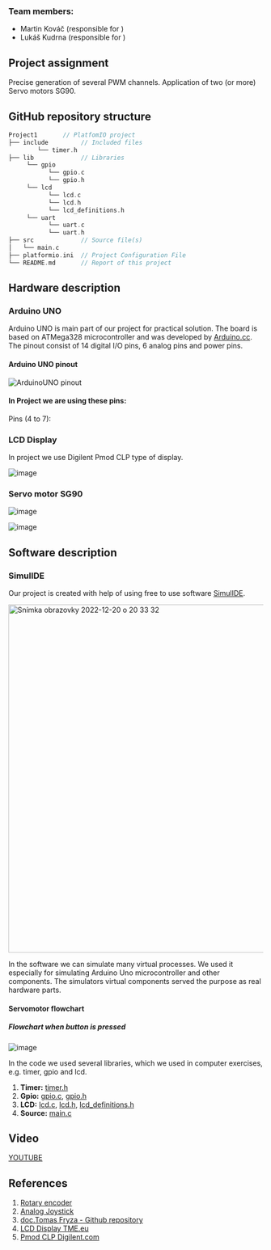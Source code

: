 ### Team members:

* Martin Kováč 
  (responsible for )
* Lukáš Kudrna 
  (responsible for )
##  Project assignment

Precise generation of several PWM channels. Application of two (or more) Servo motors SG90.

## GitHub repository structure

   ```c
   Project1       // PlatfomIO project
   ├── include         // Included files
           └── timer.h
   ├── lib             // Libraries
        └── gpio
              └── gpio.c
              └── gpio.h
        └── lcd
              └── lcd.c
              └── lcd.h
              └── lcd_definitions.h
        └── uart
              └── uart.c
              └── uart.h
   ├── src             // Source file(s)
   │   └── main.c
   ├── platformio.ini  // Project Configuration File
   └── README.md       // Report of this project
   ```

## Hardware description

### Arduino UNO

Arduino UNO is main part of our project for practical solution. The board is based on ATMega328 microcontroller and was developed by [Arduino.cc](https://www.arduino.cc/). The pinout consist of 14 digital I/O pins, 6 analog pins and power pins.

#### Arduino UNO pinout
![ArduinoUNO pinout](https://user-images.githubusercontent.com/99397107/206240652-9ad594d9-998e-4e33-b061-4f60213628ff.png)

#### In Project we are using these pins:

Pins (4 to 7):

### LCD Display

In project we use Digilent Pmod CLP type of display.

![image](https://user-images.githubusercontent.com/99397107/208475575-fb0275c5-837c-48a2-95b8-ad3fa28e1195.png)


### Servo motor SG90

![image](https://user-images.githubusercontent.com/99397107/208475296-6c30ba24-3230-40fc-b43e-f81d56fa7923.png)

![image](https://user-images.githubusercontent.com/99397107/208473686-af5cdb99-ddcb-4c06-9ea9-8a25f7682b6b.png)

## Software description

### SimulIDE
Our project is created with help of using free to use software [SimulIDE](https://www.simulide.com/).

<img width="689" alt="Snímka obrazovky 2022-12-20 o 20 33 32" src="https://user-images.githubusercontent.com/99388246/208751347-dfae1fe9-9d9e-4f8b-bdec-0ff0257522d8.png">

In the software we can simulate many virtual processes. We used it especially for simulating Arduino Uno microcontroller and other components.
The simulators virtual components served the purpose as real hardware parts.

#### Servomotor flowchart 
##### Flowchart when button is pressed
![image](https://user-images.githubusercontent.com/99397107/208764260-d91511ac-0e73-4ae4-8827-4dce693f1f3a.png)





In the code we used several libraries, which we used in computer exercises, e.g. timer, gpio and lcd.

1. **Timer:** [timer.h](https://github.com/xsedla1y/digital-electronics-2/blob/main/Project2/include/timer.h)
 2. **Gpio:** [gpio.c](https://github.com/LukerCZ/digital-electronics-2/blob/main/Project2/lib/gpio/gpio.c), [gpio.h](https://github.com/LukerCZ/digital-electronics-2/blob/main/Project2/lib/gpio/gpio.h)
 3. **LCD:** [lcd.c](https://github.com/LukerCZ/digital-electronics-2/blob/main/Project2/lib/lcd/lcd.c), [lcd.h](https://github.com/LukerCZ/digital-electronics-2/blob/main/Project2/lib/lcd/lcd.h), [lcd_definitions.h](https://github.com/LukerCZ/digital-electronics-2/blob/main/Project2/lib/lcd/lcd_definitions.h)
 4. **Source:** [main.c](https://github.com/LukerCZ/digital-electronics-2/blob/main/Project2/src/main.c)

## Video

[YOUTUBE](https://youtu.be/-ML_NZQIerQ)

## References

1. [Rotary encoder](https://howtomechatronics.com/tutorials/arduino/rotary-encoder-works-use-arduino/)  
2. [Analog Joystick](https://www.electronicwings.com/arduino/analog-joystick-interfacing-with-arduino-uno)
3. [doc.Tomas Fryza - Github repository](https://github.com/tomas-fryza/digital-electronics-2)
4. [LCD Display TME.eu](https://www.tme.eu/en/details/410-142p/add-on-boards/digilent/pmodclp/)
5. [Pmod CLP Digilent.com](https://digilent.com/reference/pmod/pmodclp/start)
